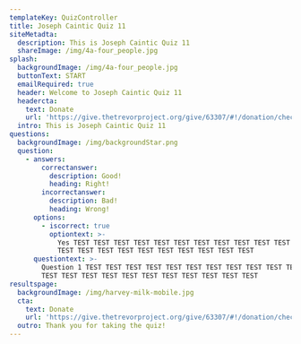 ```yaml
---
templateKey: QuizController
title: Joseph Caintic Quiz 11
siteMetadta:
  description: This is Joseph Caintic Quiz 11
  shareImage: /img/4a-four_people.jpg
splash:
  backgroundImage: /img/4a-four_people.jpg
  buttonText: START
  emailRequired: true
  header: Welcome to Joseph Caintic Quiz 11
  headercta:
    text: Donate
    url: 'https://give.thetrevorproject.org/give/63307/#!/donation/checkout'
  intro: This is Joseph Caintic Quiz 11
questions:
  backgroundImage: /img/backgroundStar.png
  question:
    - answers:
        correctanswer:
          description: Good!
          heading: Right!
        incorrectanswer:
          description: Bad!
          heading: Wrong!
      options:
        - iscorrect: true
          optiontext: >-
            Yes TEST TEST TEST TEST TEST TEST TEST TEST TEST TEST TEST TEST TEST
            TEST TEST TEST TEST TEST TEST TEST TEST TEST TEST
      questiontext: >-
        Question 1 TEST TEST TEST TEST TEST TEST TEST TEST TEST TEST TEST TEST
        TEST TEST TEST TEST TEST TEST TEST TEST TEST TEST TEST
resultspage:
  backgroundImage: /img/harvey-milk-mobile.jpg
  cta:
    text: Donate
    url: 'https://give.thetrevorproject.org/give/63307/#!/donation/checkout'
  outro: Thank you for taking the quiz!
---
```


